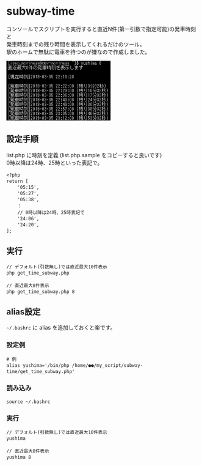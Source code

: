 # subway-time
コンソールでスクリプトを実行すると直近N件(第一引数で指定可能)の発車時刻と  
発車時刻までの残り時間を表示してくれるだけのツール。  
駅のホームで無駄に電車を待つのが嫌なので作成しました。

![](image/subway-time.png)

## 設定手順
list.php に時刻を定義 (list.php.sample をコピーすると良いです)  
0時以降は24時、25時といった表記で。
```
<?php
return [
    '05:15',
    '05:27',
    '05:38',
    ︙
    // 0時以降は24時、25時表記で
    '24:06',
    '24:20',
];
```

## 実行
```
// デフォルト(引数無し)では直近最大10件表示
php get_time_subway.php

// 直近最大8件表示
php get_time_subway.php 8
```

## alias設定
`~/.bashrc` に alias を追加しておくと楽です。  
### 設定例
```
# 例
alias yushima='/bin/php /home/●●/my_script/subway-time/get_time_subway.php'
```

### 読み込み
```
source ~/.bashrc
```

### 実行
```
// デフォルト(引数無し)では直近最大10件表示
yushima

// 直近最大8件表示
yushima 8
```
